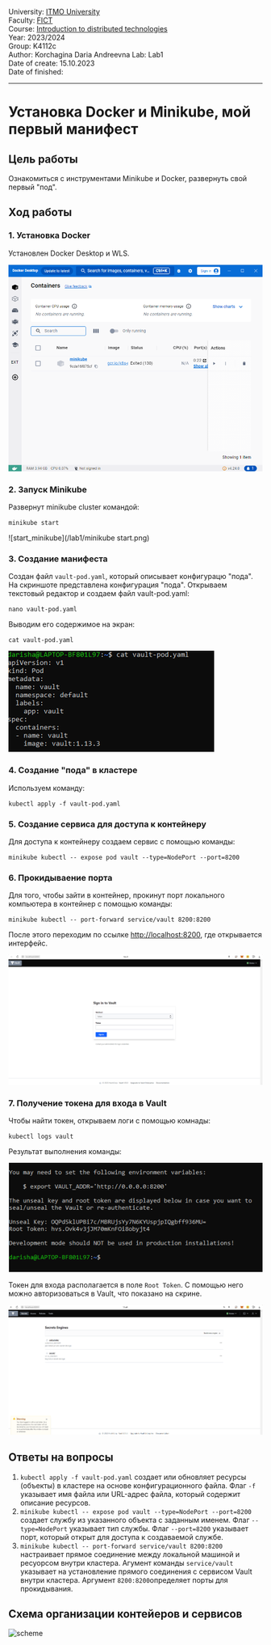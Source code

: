 University: [ITMO University](https://itmo.ru/ru/)  
Faculty: [FICT](https://fict.itmo.ru)  
Course: [Introduction to distributed technologies](https://github.com/itmo-ict-faculty/introduction-to-distributed-technologies)  
Year: 2023/2024  
Group: K4112c  
Author: Korchagina Daria Andreevna
Lab: Lab1  
Date of create: 15.10.2023  
Date of finished: 

---
# Установка Docker и Minikube, мой первый манифест
## Цель работы
Ознакомиться с инструментами Minikube и Docker, развернуть свой первый "под".
## Ход работы
### 1. Установка Docker
Установлен Docker Desktop и WLS.

![docker](/lab1/Docker.png)

### 2. Запуск Minikube
Развернут minikube cluster командой: 
```
minikube start
```
![start_minikube](/lab1/minikube start.png)

### 3. Создание манифеста
Создан файл `vault-pod.yaml`, который описывает конфигурацю "пода". На скриншоте представлена конфигурация "пода".
Открываем текстовый редактор и создаем файл vault-pod.yaml:
```
nano vault-pod.yaml
```
Выводим его содержимое на экран:
```
cat vault-pod.yaml
```
![vault-pod](/lab1/cat.png)

### 4. Создание "пода" в кластере
Используем команду:
```
kubectl apply -f vault-pod.yaml
```
### 5. Cоздание сервиса для доступа к контейнеру
Для доступа к контейнеру создаем сервис с помощью команды:
```
minikube kubectl -- expose pod vault --type=NodePort --port=8200
```
### 6. Прокидываение порта
Для того, чтобы зайти в контейнер, прокинут порт локального компьютера в контейнер с помощью команды:
```
minikube kubectl -- port-forward service/vault 8200:8200
```
После этого переходим по ссылке [http://localhost:8200](http://localhost:8200), где открывается интерфейс.

![vault](/lab1/vault.png)

### 7. Получение токена для входа в Vault
Чтобы найти токен, открываем логи с помощью комнады:
```
kubectl logs vault
```
Результат выполнения команды:

![token](/lab1/Token.png)

Токен для входа располагается в поле `Root Token`. С помощью него можно авторизоваться в Vault, что показано на скрине.

![log_vault](/lab1/Login.png)

## Ответы на вопросы

1. `kubectl apply -f vault-pod.yaml` создает или обновляет ресурсы (объекты) в кластере на основе конфигурационного файла. Флаг `-f` указывает имя файла или URL-адрес файла, который содержит описание ресурсов.
2. `minikube kubectl -- expose pod vault --type=NodePort --port=8200` создает службу из указанного объекта с заданным именем. Флаг `--type=NodePort` указывает тип службы. Флаг `--port=8200` указывает порт, который открыт для доступа к создаваемой службе.
3. `minikube kubectl -- port-forward service/vault 8200:8200` настраивает прямое соединение между локальной машиной и ресуорсом внутри кластера. Агумент команды `service/vault` указывает на установление прямого соединения с сервисом Vault внутри кластера. Аргумент `8200:8200`определяет порты для прокидывания.

## Схема организации контейеров и сервисов

![scheme](/lab1/screenshots/scheme.jpg)
